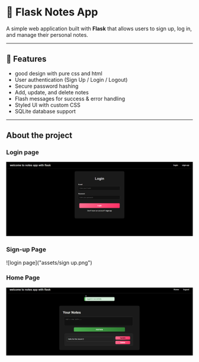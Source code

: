 # 📝 Flask Notes App

A simple web application built with **Flask** that allows users to sign up, log in, and manage their personal notes.

---

## 🚀 Features
- good design with pure css and html
- User authentication (Sign Up / Login / Logout)
- Secure password hashing
- Add, update, and delete notes
- Flash messages for success & error handling
- Styled UI with custom CSS
- SQLite database support

---
## About the project 
### Login page 
![login page](assets/login.png)

### Sign-up Page 
![login page]("assets/sign up.png")

### Home Page
![login page](assets/home.png)
